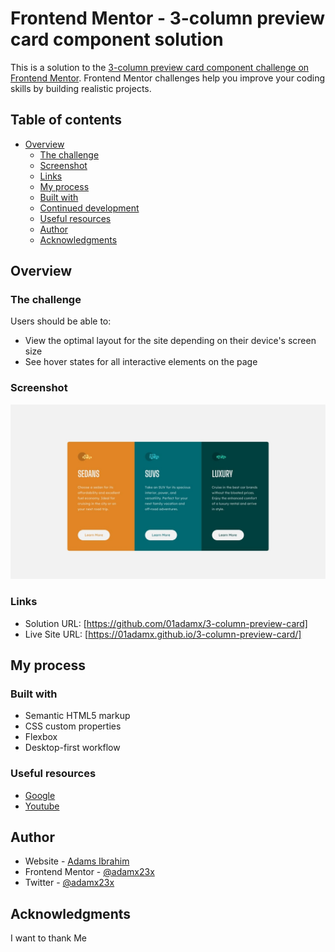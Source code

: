 # Frontend Mentor - 3-column preview card component solution

This is a solution to the [3-column preview card component challenge on Frontend Mentor](https://www.frontendmentor.io/challenges/3column-preview-card-component-pH92eAR2-). Frontend Mentor challenges help you improve your coding skills by building realistic projects. 

## Table of contents

- [Overview](#overview)
  - [The challenge](#the-challenge)
  - [Screenshot](#screenshot)
  - [Links](#links)
  - [My process](#my-process)
  - [Built with](#built-with)
  - [Continued development](#continued-development)
  - [Useful resources](#useful-resources)
  - [Author](#author)
  - [Acknowledgments](#acknowledgments)


## Overview

### The challenge

Users should be able to:

- View the optimal layout for the site depending on their device's screen size
- See hover states for all interactive elements on the page

### Screenshot
![Screenshot preview](./design/desktop-design.jpg)

### Links

- Solution URL: [https://github.com/01adamx/3-column-preview-card]
- Live Site URL: [https://01adamx.github.io/3-column-preview-card/]
## My process

### Built with

- Semantic HTML5 markup
- CSS custom properties
- Flexbox
- Desktop-first workflow



### Useful resources

- [Google](https://google.com)
- [Youtube](https://www.youtube.com)


## Author

- Website - [Adams Ibrahim](https://github.com/adamx23x)
- Frontend Mentor - [@adamx23x](https://www.frontendmentor.io/profile/@adamx23x)
- Twitter - [@adamx23x](https://www.twitter.com/@adamx23x)


## Acknowledgments

I want to thank Me
